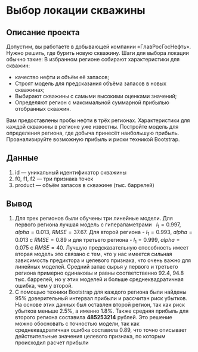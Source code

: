 # Выбор локации скважины
## Описание проекта
Допустим, вы работаете в добывающей компании «ГлавРосГосНефть». Нужно решить, где бурить новую скважину. Шаги для выбора локации обычно такие: В избранном регионе собирают характеристики для скважин:
- качество нефти и объём её запасов;
- Строят модель для предсказания объёма запасов в новых скважинах;
- Выбирают скважины с самыми высокими оценками значений;
- Определяют регион с максимальной суммарной прибылью отобранных скважин.

Вам предоставлены пробы нефти в трёх регионах. Характеристики для каждой скважины в регионе уже известны. Постройте модель для определения региона, где добыча принесёт наибольшую прибыль. Проанализируйте возможную прибыль и риски техникой Bootstrap.

## Данные
1. id — уникальный идентификатор скважины
2. f0, f1, f2 — три признака точек
3. product — объём запасов в скважине (тыс. баррелей)

## Вывод
1. Для трех регионов были обучены три линейные модели. Для первого региона лучшая модель с гиперапаметрами   $l_1 = 0.997$, $alpha = 0.013$, $RMSE = 37.67$. Для второй региона - $l_1 = 0.993$, $alpha = 0.013$ с $RMSE = 0.89$ и для третьего региона - $l_1 = 0.999$, $alpha = 0.075$ с $RMSE = 40$. Лучшую предсказательную способность имеет вторая модель это связано с тем, что у нас имеется сильная зависимость предиктора и целевого признака, что очень важно для линейных моделей. Средний запас сырья у первого и третьего региона примерно одинаковы и равны соответственно $92.4$, $94.8$ тыс. баррелей, но у этих моделей и больше среднеквадратичная ошибка, чем у второй.
2. С помощью техники Bootstrap для каждого региона были найдены 95% доверительный интервал прибыли и рассчитан риск убытков. На основе этих данных был оставлен второй регион, так как риск убытков меньше 2.5%, а именно $1.8$%. Также средняя прибыль для второго региона составила **485253214** рублей. Это решение можно обосновать с точностью модели, так как среднеквадратичная ошибка составила $0.89$, что точно описывает действительные значения целевого признака, по которым происходил расчет прибыли
